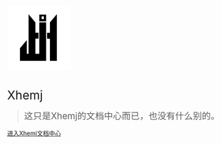 <img src="/logo.png" width="150px">

# <span style="font-weight:400;">Xhemj</span>

> <span style="line-height:1.8rem;font-weight:400;font-size:1.3rem">这只是Xhemj的文档中心而已，也没有什么别的。<span>

[进入Xhemj文档中心](?id=欢迎访问-xhemj文档中心)

